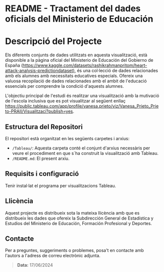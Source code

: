 # **README - Tractament del dades oficials del Ministerio de Educación**


# Descripció del Projecte

Els diferents conjunts de dades utilitzats en aquesta visualització, està disponible a la pàgina oficial del Ministerio de Educación del Gobierno de España ([https://www.kaggle.com/datasets/rashikrahmanpritom/heart-attack-analysis-predictiondataset)](https://www.educacionfpydeportes.gob.es/servicios-al-ciudadano/estadisticas/no-universitaria/alumnado/apoyo/2022-2023.html), és una col·lecció de dades relacionades amb els alumnes amb necessitats educatives especials. Ofereix una valuosa recopilació de dades relacionades amb el ambit de l'educació essencials per comprendre la condició d'aquests alumnes.

L'objectiu principal de l'estudi és realitzar una visualització amb la mutivació de l'escola inclusiva que es pot visualitzar al següent enllaç https://public.tableau.com/app/profile/vanesa.prieto/viz/Vanesa_Prieto_Prieto-PRAII/Visualitzaci?publish=yes.


## Estructura del Repositori

El repositori està organitzat en les següents carpetes i arxius:

- `/Tableau/`: Aquesta carpeta conté el conjunt d'arxius necessàris per veure el procediment en que s´ha construit la visualització amb Tableau. 
- `/README.md`: El present arxiu.



## Requisits i configuració

Tenir instal·lat el programa per visualitzacions Tableau.


## Llicència

Aquest projecte es distribueix sota la mateixa llicència amb que es distribueix les dades que ofereix la Subdirección General de Estadística y Estudios del Ministerio de Educación, Formación Profesional y Deportes.


## Contacte

Per a preguntes, suggeriments o problemes, posa't en contacte amb l'autors a l'adress de correu electrònic adjunta.


> **Data:** 17/06/2024

